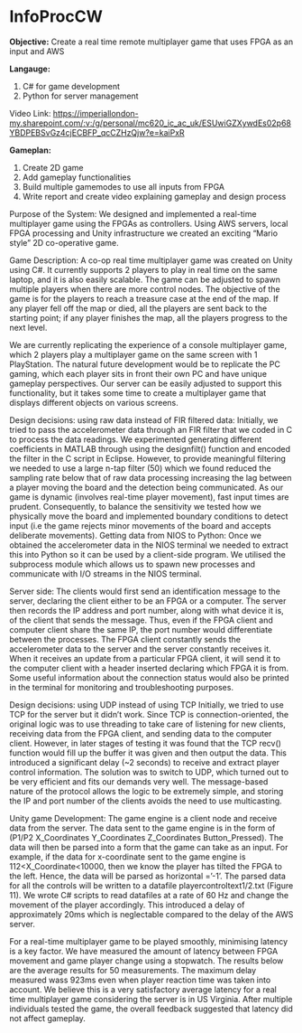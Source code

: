 # InfoProcCW

**Objective:**
Create a real time remote multiplayer game that uses FPGA as an input and AWS

**Langauge:**
1. C# for game development
2. Python for server management 

Video Link: 
https://imperiallondon-my.sharepoint.com/:v:/g/personal/mc620_ic_ac_uk/ESUwiGZXywdEs02p68YBDPEBSvGz4cjECBFP_qcCZHzQjw?e=kaiPxR

**Gameplan:**
1. Create 2D game
2. Add gameplay functionalities 
3. Build multiple gamemodes to use all inputs from FPGA
4. Write report and create video explaining gameplay and design process 

Purpose of the System:
We designed and implemented a real-time multiplayer game using the FPGAs as controllers. Using AWS servers, local FPGA processing and Unity infrastructure we created an exciting “Mario style” 2D co-operative game.

Game Description:
A co-op real time multiplayer game was created on Unity using C#. It currently supports 2 players to play in real time on the same laptop, and it is also easily scalable. The game can be adjusted to spawn multiple players when there are more control nodes. The objective of the game is for the players to reach a treasure case at the end of the map. If any player fell off the map or died, all the players are sent back to the starting point; if any player finishes the map, all the players progress to the next level.

We are currently replicating the experience of a console multiplayer game, which 2 players play a multiplayer game on the same screen with 1 PlayStation. The natural future development would be to replicate the PC gaming, which each player sits in front their own PC and have unique gameplay perspectives. Our server can be easily adjusted to support this functionality, but it takes some time to create a multiplayer game that displays different objects on various screens. 

Design decisions: using raw data instead of FIR filtered data:
Initially, we tried to pass the accelerometer data through an FIR filter that we coded in C to process the data readings. We experimented generating different coefficients in MATLAB through using the designfilt() function and encoded the filter in the C script in Eclipse. However, to provide meaningful filtering we needed to use a large n-tap filter (50) which we found reduced the sampling rate below that of raw data processing increasing the lag between a player moving the board and the detection being communicated. As our game is dynamic (involves real-time player movement), fast input times are prudent. Consequently, to balance the sensitivity we tested how we physically move the board and implemented boundary conditions to detect input (i.e the game rejects minor movements of the board and accepts deliberate movements).
Getting data from NIOS to Python:
Once we obtained the accelerometer data in the NIOS terminal we needed to extract this into Python so it can be used by a client-side program. We utilised the subprocess module which allows us to spawn new processes and communicate with I/O streams in the NIOS terminal.

Server side:
The clients would first send an identification message to the server, declaring the client either to be an FPGA or a computer. The server then records the IP address and port number, along with what device it is, of the client that sends the message. Thus, even if the FPGA client and computer client share the same IP, the port number would differentiate between the processes. 
The FPGA client constantly sends the accelerometer data to the server and the server constantly receives it. When it receives an update from a particular FPGA client, it will send it to the computer client with a header inserted declaring which FPGA it is from. 
Some useful information about the connection status would also be printed in the terminal for monitoring and troubleshooting purposes. 

Design decisions: using UDP instead of using TCP 
Initially, we tried to use TCP for the server but it didn’t work. Since TCP is connection-oriented, the original logic was to use threading to take care of listening for new clients, receiving data from the FPGA client, and sending data to the computer client. However, in later stages of testing it was found that the TCP recv() function would fill up the buffer it was given and then output the data. This introduced a significant delay (~2 seconds) to receive and extract player control information. 
The solution was to switch to UDP, which turned out to be very efficient and fits our demands very well. The message-based nature of the protocol allows the logic to be extremely simple, and storing the IP and port number of the clients avoids the need to use multicasting. 


Unity game Development:
The game engine is a client node and receive data from the server. The data sent to the game engine is in the form of (P1/P2 X_Coordinates Y_Coordinates Z_Coordinates Button_Pressed). The data will then be parsed into a form that the game can take as an input. For example, if the data for x-coordinate sent to the game engine is 112<X_Coordinate<10000, then we know the player has tilted the FPGA to the left. Hence, the data will be parsed as horizontal =’-1’. The parsed data for all the controls will be written to a datafile playercontroltext1/2.txt (Figure 11). We wrote C# scripts to read datafiles at a rate of 60 Hz and change the movement of the player accordingly. This introduced a delay of approximately 20ms which is neglectable compared to the delay of the AWS server.

For a real-time multiplayer game to be played smoothly, minimising latency is a key factor. We have measured the amount of latency between FPGA movement and game player change using a stopwatch. The results below are the average results for 50 measurements. The maximum delay measured wass 923ms even when player reaction time was taken into account. We believe this is a very satisfactory average latency for a real time multiplayer game considering the server is in US Virginia. 
After multiple individuals tested the game, the overall feedback suggested that latency did not affect gameplay.
